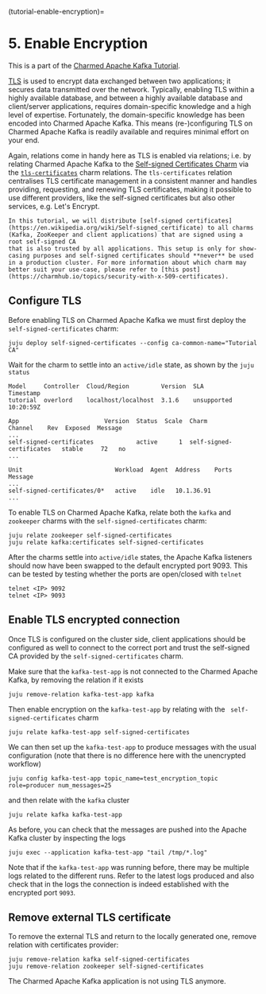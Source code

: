 (tutorial-enable-encryption)=
# 5. Enable Encryption

This is a part of the [Charmed Apache Kafka Tutorial](index.md).

[TLS](https://en.wikipedia.org/wiki/Transport_Layer_Security) is used to encrypt data exchanged between two applications; it secures data transmitted over the network. Typically, enabling TLS within a highly available database, and between a highly available database and client/server applications, requires domain-specific knowledge and a high level of expertise. Fortunately, the domain-specific knowledge has been encoded into Charmed Apache Kafka. This means (re-)configuring TLS on Charmed Apache Kafka is readily available and requires minimal effort on your end.

Again, relations come in handy here as TLS is enabled via relations; i.e. by relating Charmed Apache Kafka to the [Self-signed Certificates Charm](https://charmhub.io/self-signed-certificates) via the [`tls-certificates`](https://github.com/canonical/charm-relation-interfaces/blob/main/interfaces/tls_certificates/v1/README.md) charm relations. The `tls-certificates` relation centralises TLS certificate management in a consistent manner and handles providing, requesting, and renewing TLS certificates, making it possible to use different providers, like the self-signed certificates but also other services, e.g. Let's Encrypt.

```{note}
In this tutorial, we will distribute [self-signed certificates](https://en.wikipedia.org/wiki/Self-signed_certificate) to all charms (Kafka, ZooKeeper and client applications) that are signed using a root self-signed CA
that is also trusted by all applications. This setup is only for show-casing purposes and self-signed certificates should **never** be used in a production cluster. For more information about which charm may better suit your use-case, please refer to [this post](https://charmhub.io/topics/security-with-x-509-certificates).
```

## Configure TLS

Before enabling TLS on Charmed Apache Kafka we must first deploy the `self-signed-certificates` charm:

```shell
juju deploy self-signed-certificates --config ca-common-name="Tutorial CA"
```

Wait for the charm to settle into an `active/idle` state, as shown by the `juju status`

```shell
Model     Controller  Cloud/Region         Version  SLA          Timestamp
tutorial  overlord    localhost/localhost  3.1.6    unsupported  10:20:59Z

App                        Version  Status  Scale  Charm                      Channel    Rev  Exposed  Message
...
self-signed-certificates            active      1  self-signed-certificates   stable     72   no       
...

Unit                          Workload  Agent  Address    Ports  Message
...
self-signed-certificates/0*   active    idle   10.1.36.91        
...
```

To enable TLS on Charmed Apache Kafka, relate both the `kafka` and `zookeeper` charms with the
`self-signed-certificates` charm:

```shell
juju relate zookeeper self-signed-certificates
juju relate kafka:certificates self-signed-certificates
```

After the charms settle into `active/idle` states, the Apache Kafka listeners should now have been swapped to the 
default encrypted port 9093. This can be tested by testing whether the ports are open/closed with `telnet`

```shell
telnet <IP> 9092 
telnet <IP> 9093
```

## Enable TLS encrypted connection

Once TLS is configured on the cluster side, client applications should be configured as well to connect to
the correct port and trust the self-signed CA provided by the `self-signed-certificates` charm. 

Make sure that the `kafka-test-app` is not connected to the Charmed Apache Kafka, by removing the relation if it exists

```shell
juju remove-relation kafka-test-app kafka
```

Then enable encryption on the `kafka-test-app` by relating with the ` self-signed-certificates` charm

```shell
juju relate kafka-test-app self-signed-certificates
```

We can then set up the `kafka-test-app` to produce messages with the usual configuration (note that there is no difference 
here with the unencrypted workflow)

```shell
juju config kafka-test-app topic_name=test_encryption_topic role=producer num_messages=25
```

and then relate with the `kafka` cluster

```shell
juju relate kafka kafka-test-app
```

As before, you can check that the messages are pushed into the Apache Kafka cluster by inspecting the logs

```shell
juju exec --application kafka-test-app "tail /tmp/*.log"
```

Note that if the `kafka-test-app` was running before, there may be multiple logs related to the different
runs. Refer to the latest logs produced and also check that in the logs the connection is indeed established
with the encrypted port `9093`.

## Remove external TLS certificate

To remove the external TLS and return to the locally generated one, remove relation with certificates provider:

```shell
juju remove-relation kafka self-signed-certificates
juju remove-relation zookeeper self-signed-certificates
```

The Charmed Apache Kafka application is not using TLS anymore.
